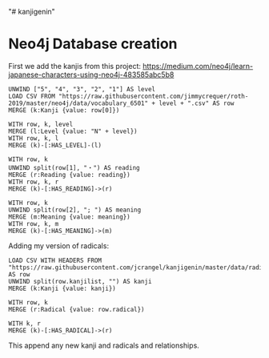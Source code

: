 "# kanjigenin" 

# Neo4j Database creation 

First we add the kanjis from this project: https://medium.com/neo4j/learn-japanese-characters-using-neo4j-483585abc5b8

```
UNWIND ["5", "4", "3", "2", "1"] AS level
LOAD CSV FROM "https://raw.githubusercontent.com/jimmycrequer/roth-2019/master/neo4j/data/vocabulary_6501" + level + ".csv" AS row
MERGE (k:Kanji {value: row[0]})

WITH row, k, level
MERGE (l:Level {value: "N" + level})
WITH row, k, l
MERGE (k)-[:HAS_LEVEL]-(l)

WITH row, k
UNWIND split(row[1], "・") AS reading
MERGE (r:Reading {value: reading})
WITH row, k, r
MERGE (k)-[:HAS_READING]->(r)

WITH row, k
UNWIND split(row[2], "; ") AS meaning
MERGE (m:Meaning {value: meaning})
WITH row, k, m
MERGE (k)-[:HAS_MEANING]->(m)
```


Adding my version of radicals:

```
LOAD CSV WITH HEADERS FROM "https://raw.githubusercontent.com/jcrangel/kanjigenin/master/data/radical2kanji.csv" AS row
UNWIND split(row.kanjilist, "") AS kanji
MERGE (k:Kanji {value: kanji})

WITH row, k
MERGE (r:Radical {value: row.radical})

WITH k, r
MERGE (k)-[:HAS_RADICAL]->(r)
```

This append any new kanji and radicals and relationships. 


